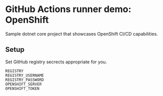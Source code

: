 # GitHub Actions runner demo: OpenShift  
Sample dotnet core project that showcases OpenShift CI/CD capabilities.

## Setup
Set GitHub registry secrects appropriate for you.
```
REGISTRY
REGISTRY_USERNAME
REGISTRY_PASSWORD
OPENSHIFT_SERVER
OPENSHIFT_TOKEN
```
